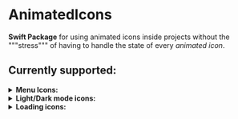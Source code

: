 # AnimatedIcons

<b>Swift Package</b> for using animated icons inside projects without the """stress""" of having to handle the state of every _animated icon_.

## Currently supported:

<details>
<summary><b>Menu Icons:</b></summary>
    <ul>
        <li>
            <details>
                <summary>MoreVert-Cross Animated Icon</summary>Parameters list:
                <ul>
                    <li> <b>isSelected</b>: state handle value </li>
                        <ul>
                            <li> <b>true</b> state -> cross icon </li>
                            <li> <b>false</b> state -> horizontal more dots icon </li>
                        </ul>
                    <li><b>size</b>: icon size </li>
                    <li><b>duration</b>: animation duration </li>
                    <li><b>{dots, cross}color</b>: color for each category in-between <i>{}</i> </li>
                </ul>
            </details>
        </li>
        <li>
            <details>
                <summary>MoreHor-Cross Animated Icon</summary>Parameters list:
                <ul>
                    <li> <b>isSelected</b>: state handle value
                    <ul>
                        <li> <b>true</b> state -> cross icon</li>
                        <li> <b>false</b> state -> horizontal more dots icon</li>
                    </ul>
                    </li>
                    <li> <b>size</b>: icon size </li>
                    <li> <b>duration</b>: animation duration </li>
                    <li> <b>{dots, cross}color</b>: color for each category in-between <i>{}</i> </li>
                </ul>
            </details>
        </li>
        <li>
            <details>
                <summary>Add-Cross Animated Icon</summary>Parameters list:
                <ul>
                <li> <b>isSelected</b>: state handle value:
                    <ul>
                    <li> <b>true</b> state -> cross icon</li>
                    <li> <b>false</b> state -> add icon</li>
                    </ul>
                </li>
                <li> <b>size</b>: icon size </li>
                <li> <b>duration</b>: animation duration</li>
                <li> <b>plusColor</b>: plus icon color</li>
                <li> <b>crossColor</b>: cross icon color</li>
                </ul>
            </details>
        </li>
        <li> 
            <details  >
                <summary>BurgerMenu_Cross Icon</summary>Parameters list:
                <ul>
                    <li> <b>menuState</b>: state handle value
                    <ul>
                        <li> <b>true</b> state -> cross icon</li>
                        <li> <b>false</b> state -> burger icon</li>
                    </ul>
                    </li>
                    <li> <b>size</b>: icon size</li>
                    <li> <b>{burger, cross}Color</b>: color of the specified icon in-between <i>{}</i> </li>
                    <li> <b>duration</b>: animation duration</li>
                    <li> <b>isRounded</b>: rounded line-caps flag</li>
                </ul>
            </details>
        </li>
        <li> 
            <details  >
                <summary>Chevron Rotation Icon</summary>Parameters list:
                <ul>
                    <li> <b>isSelected</b>: state handle value</li>
                    <li> <b>size</b>: icon size</li>
                    <li> <b>duration</b>: animation duration</li>
                    <li> <b>from</b>: starting rotation of the chevron</li>
                </ul>
            </details>
        </li>
    </ul>
</details>
<details>
<summary><b>Light/Dark mode icons:</b> </summary>
    <ul>
        <li>
        <details>
            <summary>Sun-Moon icon</summary>Parameters list:
            <ul>
                <li> <b>isSun</b>: state handle value</li>
                <li> <b>size</b>: icon size</li>
                <li> <b>duration</b>: animation duration</li>
                <li> <b>{sun, moon}Color</b>: color of the indicated icon</li>
                <li> <b>sunRayShape</b>: enum value for sun ray shape ( circle, roundedRectangle, triangle)</li>
                <li> <b>bouncy</b>: is the animation bouncy?</li>
            </ul>
        </details>
        </li>
    </ul>
</details>
<details>
    <summary><b>Loading icons:</b></summary>
    <ul>
        <li>
        <details>
            <summary>LoadingSpinner animation:</summary>Parameters list:
            <ul>
                <li> <b>loadingAmount</b>: spinner "drawed" amount (from 0 to 360)</li>
                <li> <b>size</b>: icon size</li>
                <li> <b>color</b>: icon color</li>
                <li> <b>isRounded</b>: are lineCaps rounded?</li>
                <li> <b>rotationSpeed</b>: multiplicative constant for animation speed management</li>
            </ul>
        </details>
        </li>
    </ul>
</details>
